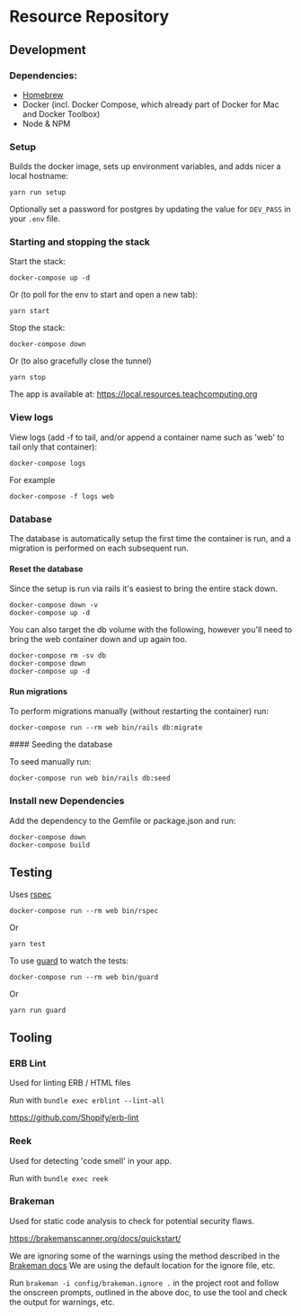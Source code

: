 # Resource Repository

## Development

### Dependencies:

- [Homebrew](https://brew.sh/)
- Docker (incl. Docker Compose, which already part of Docker for Mac and Docker Toolbox)
- Node & NPM

### Setup

Builds the docker image, sets up environment variables, and adds nicer a local hostname:
```
yarn run setup
```

Optionally set a password for postgres by updating the value for `DEV_PASS` in your `.env` file.

### Starting and stopping the stack

Start the stack:
```
docker-compose up -d
```
Or (to poll for the env to start and open a new tab):
```
yarn start
```

Stop the stack:
```
docker-compose down
```
Or (to also gracefully close the tunnel)
```
yarn stop
```

The app is available at: https://local.resources.teachcomputing.org

### View logs

View logs (add -f to tail, and/or append a container name such as 'web' to tail only that container):
```
docker-compose logs
```
For example
```
docker-compose -f logs web
```

### Database

The database is automatically setup the first time the container is run, and a migration is performed on each subsequent run.

#### Reset the database

Since the setup is run via rails it's easiest to bring the entire stack down.
```
docker-compose down -v
docker-compose up -d
```

You can also target the db volume with the following, however you'll need to bring the web container down and up again too.
```
docker-compose rm -sv db
docker-compose down
docker-compose up -d
```

#### Run migrations

To perform migrations manually (without restarting the container) run:
```
docker-compose run --rm web bin/rails db:migrate
```

#### Seeding the database

To seed manually run:
```
docker-compose run web bin/rails db:seed
```

### Install new Dependencies

Add the dependency to the Gemfile or package.json and run:
```
docker-compose down
docker-compose build
```

## Testing

Uses [rspec](https://github.com/rspec/rspec)
```
docker-compose run --rm web bin/rspec
```
Or
```
yarn test
```

To use [guard](https://github.com/guard/guard) to watch the tests:
```
docker-compose run --rm web bin/guard
```
Or
```
yarn run guard
```

## Tooling

### ERB Lint

Used for linting ERB / HTML files

Run with `bundle exec erblint --lint-all`

https://github.com/Shopify/erb-lint

### Reek

Used for detecting 'code smell' in your app.

Run with `bundle exec reek`

### Brakeman

Used for static code analysis to check for potential security flaws.

https://brakemanscanner.org/docs/quickstart/

We are ignoring some of the warnings using the method described in the [Brakeman docs](https://brakemanscanner.org/docs/ignoring_false_positives/) We are using the default location for the ignore file, etc.

Run `brakeman -i config/brakeman.ignore .` in the project root and follow the onscreen prompts, outlined in the above doc, to use the tool and check the output for warnings, etc.
